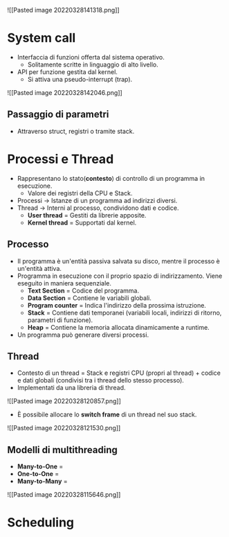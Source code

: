 ![[Pasted image 20220328141318.png]]

# System call
- Interfaccia di funzioni offerta dal sistema operativo.
	- Solitamente scritte in linguaggio di alto livello.
- API per funzione gestita dal kernel.
	- Si attiva una pseudo-interrupt (trap).

![[Pasted image 20220328142046.png]]

## Passaggio di parametri
- Attraverso struct, registri o tramite stack.

# Processi e Thread
- Rappresentano lo stato(**contesto**) di controllo di un programma in esecuzione.
	- Valore dei registri della CPU e Stack.
- Processi -> Istanze di un programma ad indirizzi diversi.
- Thread -> Interni al processo, condividono dati e codice.
	- **User thread** = Gestiti da librerie apposite.
	- **Kernel thread** = Supportati dal kernel.

## Processo
- Il programma è un'entità passiva salvata su disco, mentre il processo è un'entità attiva.
- Programma in esecuzione con il proprio spazio di indirizzamento. Viene eseguito in maniera sequenziale.
	- **Text Section** = Codice del programma.
	- **Data Section** = Contiene le variabili globali.
	- **Program counter** = Indica l'indirizzo della prossima istruzione.
	- **Stack** = Contiene dati temporanei (variabili locali, indirizzi di ritorno, parametri di funzione).
	- **Heap** = Contiene la memoria allocata dinamicamente a runtime.
- Un programma può generare diversi processi.

## Thread
- Contesto di un thread = Stack e registri CPU (propri al thread) + codice e dati globali (condivisi tra i thread dello stesso processo).
- Implementati da una libreria di thread.

![[Pasted image 20220328120857.png]]

- È possibile allocare lo **switch frame** di un thread nel suo stack.

![[Pasted image 20220328121530.png]]

## Modelli di multithreading
- **Many-to-One** = 
- **One-to-One** =
- **Many-to-Many** =

![[Pasted image 20220328115646.png]]

# Scheduling

